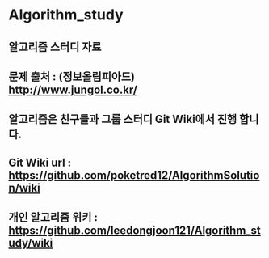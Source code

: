# Algorithm_study
##  알고리즘 스터디 자료
##  문제 출처 : (정보올림피아드) http://www.jungol.co.kr/
##  알고리즘은 친구들과 그룹 스터디 Git Wiki에서 진행 합니다.
##  Git Wiki url : https://github.com/poketred12/AlgorithmSolution/wiki

## 개인 알고리즘 위키 : https://github.com/leedongjoon121/Algorithm_study/wiki

